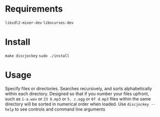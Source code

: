 
# Requirements

`libsdl2-mixer-dev`
`libncurses-dev`

# Install

`make discjockey`
`sudo ./install`

# Usage

Specify files or directories. Searches recursively, and sorts alphabetically within each directory.
Designed so that if you number your files upfront, such as `1-a.wav` or `23 b.mp3` or `5. c.ogg` or `07 d.mp3` files within the same directory will be sorted in numerical order when loaded.
Use `discjockey --help` to see controls and command line arguments
